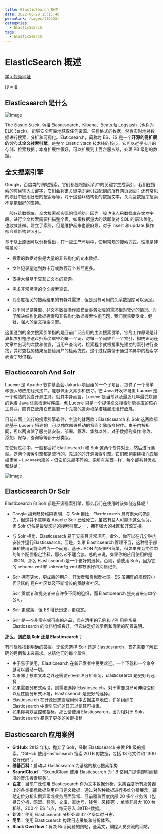 ```yaml
---
title: ElasticSearch 概述
date: 2022-06-28 15:15:40
permalink: /pages/596552/
categories:
  - ElasticSearch
tags:
  - ElasticSearch
---
```

# ElasticSearch 概述

[学习视频地址](https://www.bilibili.com/video/BV1hh411D7sb?p=1&vd_source=6aafd031757cd8c1dbbb98344fb3d363)

[[toc]]

## Elasticsearch 是什么

![image](https://jsd.cdn.zzko.cn/gh/xustudyxu/image-hosting@master/20220628/image.3ztg7y6rqi00.webp)

The Elastic Stack, 包括 Elasticsearch、Kibana、Beats 和 Logstash（也称为 ELK Stack）。能够安全可靠地获取任何来源、任何格式的数据，然后实时地对数据进行搜索、分析和可视化。Elaticsearch，简称为 ES，ES 是一个**开源的高扩展的分布式全文搜索引擎**，是整个 Elastic Stack 技术栈的核心。它可以近乎实时的存储、检索数据；本身扩展性很好，可以扩展到上百台服务器，处理 PB 级别的数据。

## 全文搜索引擎

Google，百度类的网站搜索，它们都是根据网页中的关键字生成索引，我们在搜索的时候输入关键字，它们会将该关键字即索引匹配到的所有网页返回；还有常见的项目中应用日志的搜索等等。对于这些非结构化的数据文本，关系型数据库搜索不是能很好的支持。

一般传统数据库，全文检索都实现的很鸡肋，因为一般也没人用数据库存文本字段。进行全文检索需要扫描整个表，如果数据量大的话即使对 SQL 的语法优化，也收效甚微。建立了索引，但是维护起来也很麻烦，对于 insert 和 update 操作都会重新构建索引。

基于以上原因可以分析得出，在一些生产环境中，使用常规的搜索方式，性能是非常差的：

+ 搜索的数据对象是大量的非结构化的文本数据。
+ 文件记录量达到数十万或数百万个甚至更多。
+ 支持大量基于交互式文本的查询。

+ 需求非常灵活的全文搜索查询。
+ 对高度相关的搜索结果的有特殊需求，但是没有可用的关系数据库可以满足。

+ 对不同记录类型、非文本数据操作或安全事务处理的需求相对较少的情况。为了解决结构化数据搜索和非结构化数据搜索性能问题，我们就需要专业，健壮，强大的全文搜索引擎。

这里说到的全文搜索引擎指的是目前广泛应用的主流搜索引擎。它的工作原理是计算机索引程序通过扫描文章中的每一个词，对每一个词建立一个索引，指明该词在文章中出现的次数和位置，当用户查询时，检索程序就根据事先建立的索引进行查找，并将查找的结果反馈给用户的检索方式。这个过程类似于通过字典中的检索字表查字的过程。

## Elasticsearch And Solr

Lucene 是 Apache 软件基金会 Jakarta 项目组的一个子项目，提供了一个简单却强大的应用程式接口，能够做全文索引和搜寻。在 Java 开发环境里 Lucene 是一个成熟的免费开源工具。就其本身而言，Lucene 是当前以及最近几年最受欢迎的免费 Java 信息检索程序库。但 Lucene 只是一个提供全文搜索功能类库的核心工具包，而真正使用它还需要一个完善的服务框架搭建起来进行应用。

目前市面上流行的搜索引擎软件，主流的就两款：Elasticsearch 和 Solr,这两款都是基于 Lucene 搭建的，可以独立部署启动的搜索引擎服务软件。由于内核相同，所以两者除了服务器安装、部署、管理、集群以外，对于数据的操作 修改、添加、保存、查询等等都十分类似。

在使用过程中，一般都会将 Elasticsearch 和 Solr 这两个软件对比，然后进行选型。这两个搜索引擎都是流行的，先进的的开源搜索引擎。它们都是围绕核心底层搜索库 - Lucene构建的 - 但它们又是不同的。像所有东西一样，每个都有其优点和缺点：

![image](https://jsd.cdn.zzko.cn/gh/xustudyxu/image-hosting@master/20220628/image.6g36ghfm7100.webp)

## Elasticsearch Or Solr

Elasticsearch 和 Solr 都是开源搜索引擎，那么我们在使用时该如何选择呢？

+ Google 搜索趋势结果表明，与 Solr 相比，Elasticsearch 具有很大的吸引力，但这并不意味着 Apache Solr 已经死亡。虽然有些人可能不这么认为，但 Solr 仍然是最受欢迎的搜索引擎之一，拥有强大的社区和开源支持。

+ 与 Solr 相比，Elasticsearch 易于安装且非常轻巧。此外，你可以在几分钟内安装并运行Elasticsearch。但是，如果 Elasticsearch 管理不当，这种易于部署和使用可能会成为一个问题。基于 JSON 的配置很简单，但如果要为文件中的每个配置指定注释，那么它不适合您。总的来说，如果你的应用使用的是 JSON，那么 Elasticsearch 是一个更好的选择。否则，请使用 Solr，因为它的 schema.xml 和 solrconfig.xml 都有很好的文档记录。

+ Solr 拥有更大，更成熟的用户，开发者和贡献者社区。ES 虽拥有的规模较小但活跃的
  用户社区以及不断增长的贡献者社区。

  Solr 贡献者和提交者来自许多不同的组织，而 Elasticsearch 提交者来自单个公司。

+ Solr 更成熟，但 ES 增长迅速，更稳定。
+ Solr 是一个非常有据可查的产品，具有清晰的示例和 API 用例场景。 Elasticsearch 的文档组织良好，但它缺乏好的示例和清晰的配置说明。

**那么，到底是 Solr 还是 Elasticsearch？**

有时很难找到明确的答案。无论您选择 Solr 还是 Elasticsearch，首先需要了解正确的用例和未来需求。总结他们的每个属性。

+ 由于易于使用，Elasticsearch 在新开发者中更受欢迎。一个下载和一个命令就可以启动一切。
+ 如果除了搜索文本之外还需要它来处理分析查询，Elasticsearch 是更好的选择
+ 如果需要分布式索引，则需要选择 Elasticsearch。对于需要良好可伸缩性和以及性能分布式环境，Elasticsearch 是更好的选择。
+ Elasticsearch 在开源日志管理用例中占据主导地位，许多组织在 Elasticsearch 中索引它们的日志以使其可搜索。
+ 如果你喜欢监控和指标，那么请使用 Elasticsearch，因为相对于 Solr，Elasticsearch 暴露了更多的关键指标

## Elasticsearch 应用案例

+ **GitHub**: 2013 年初，抛弃了 Solr，采取 Elasticsearch 来做 PB 级的搜索。“GitHub 使用Elasticsearch 搜索 20TB 的数据，包括 13 亿文件和 1300 亿行代码”。
+ **维基百科**：启动以 Elasticsearch 为基础的核心搜索架构
+ **SoundCloud**：“SoundCloud 使用 Elasticsearch 为 1.8 亿用户提供即时而精准的音乐搜索服务”。
+ **百度**：目前广泛使用 Elasticsearch 作为文本数据分析，采集百度所有服务器上的各类指标数据及用户自定义数据，通过对各种数据进行多维分析展示，辅助定位分析实例异常或业务层面异常。目前覆盖百度内部 20 多个业务线（包括云分析、网盟、预测、文库、直达号、钱包、风控等），单集群最大 100 台机器，200 个 ES 节点，每天导入 30TB+数据。
+ **新浪**：使用 Elasticsearch 分析处理 32 亿条实时日志。
+ **阿里**：使用 Elasticsearch 构建日志采集和分析体系。
+ **Stack Overflow**：解决 Bug 问题的网站，全英文，编程人员交流的网站。

